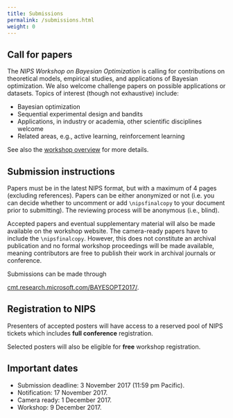 ```yaml
---
title: Submissions
permalink: /submissions.html
weight: 0
---
```




## Call for papers

The *NIPS Workshop on Bayesian Optimization* is calling for contributions on
theoretical models, empirical studies, and applications of Bayesian
optimization. We also welcome challenge papers on possible applications or
datasets. Topics of interest (though not exhaustive) include:

- Bayesian optimization
- Sequential experimental design and bandits
- Applications, in industry or academia, other scientific disciplines welcome
- Related areas, e.g., active learning, reinforcement learning

See also the [workshop overview](index.html) for more details.


## Submission instructions

Papers must be in the latest NIPS format, but with a maximum of 4 pages
(excluding references). Papers can be either anonymized or not (i.e. you can
decide whether to uncomment or add `\nipsfinalcopy` to your document prior to
submitting). The reviewing process will be anonymous (i.e., blind).

Accepted papers and eventual supplementary material will also be made available on the workshop website. 
The camera-ready papers have to include the `\nipsfinalcopy`.
However, this does not constitute an archival publication and no formal workshop
proceedings will be made available, meaning contributors are free to publish
their work in archival journals or conference.

Submissions can be made through

[cmt.research.microsoft.com/BAYESOPT2017/](https://cmt3.research.microsoft.com/User/Login?ReturnUrl=%2FBAYESOPT2017).


## Registration to NIPS

Presenters of accepted posters will have access to a reserved pool of NIPS
tickets which includes **full conference** registration.

Selected posters will also be eligible for **free** workshop registration.

## Important dates
- Submission deadline: 3 November 2017 (11:59 pm Pacific).
- Notification: 17 November 2017.
- Camera ready: 1 December 2017.
- Workshop: 9 December 2017.


